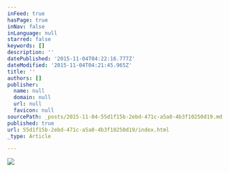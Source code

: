 ```yaml
---
inFeed: true
hasPage: true
inNav: false
inLanguage: null
starred: false
keywords: []
description: ''
datePublished: '2015-11-04T04:22:16.777Z'
dateModified: '2015-11-04T04:21:45.965Z'
title: ''
authors: []
publisher:
  name: null
  domain: null
  url: null
  favicon: null
sourcePath: _posts/2015-11-04-55d1f15b-2ebd-471c-a5a0-4b3f10250d19.md
published: true
url: 55d1f15b-2ebd-471c-a5a0-4b3f10250d19/index.html
_type: Article

---
```

![](https://the-grid-user-content.s3-us-west-2.amazonaws.com/ec32aeda-d108-47eb-906c-5c83f1a2edec.jpg)